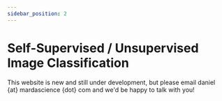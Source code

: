 ```yaml
---
sidebar_position: 2
---
```


# Self-Supervised / Unsupervised Image Classification

This website is new and still under development, but please email daniel {at} mardascience {dot} com and we'd be happy to talk with you!
